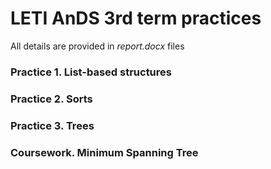 # LETI AnDS 3rd term practices

All details are provided in *report.docx* files

### Practice 1. List-based structures
### Practice 2. Sorts
### Practice 3. Trees
### Coursework. Minimum Spanning Tree

